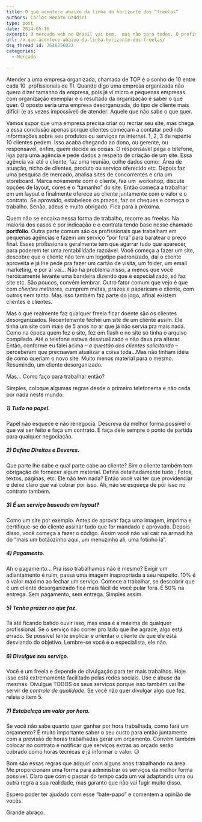 ```yaml
---
title: O que acontece abaixo da linha do horizonte dos “freelas”
authors: Carlos Renato Gaddini
type: post
date: 2014-05-16
excerpt: O mercado web no Brasil vai bem,  mas não para todos. O profissionais autônomos conhecidos como free-lancers ou popularmente “freelas” atendem um nicho de mercado que é ignorado pelas agências de publicidade mas enfrentam cada coisa…
url: /o-que-acontece-abaixo-da-linha-horizonte-dos-freelas/
dsq_thread_id: 2646256022
categories:
  - Mercado

---
```

Atender a uma empresa organizada, chamada de TOP é o sonho de 10 entre cada 10  profissionais de TI. Quando digo uma empresa organizada não quero dizer tamanho da empresa, pois já ví micro e pequenas empresas com organização exemplar e o resultado da organização é saber o que quer. O oposto seria uma empresa desorganizada, do tipo de cliente mais difícil (e as vezes impossível) de atender: Aquele que não sabe o que quer.
  
Vamos supor que uma empresa precisa criar ou recriar seu site, mas chega a essa conclusão apenas porque clientes começam a contatar pedindo informações sobre seu produtos ou serviços na internet. 1, 2, 3 de repente 10 clientes pedem. Isso acaba chegando ao dono, ou gerente, ou responsável, enfim, quem decide as coisas. O responsável pega o telefone, liga para uma agência e pede dados a respeito de criação de um site. Essa agência vai até o cliente, faz uma reunião, colhe dados como:  Área de atuação, nicho de clientes, produto ou serviço oferecido etc. Depois faz uma pesquisa de mercado, analisa sites de concorrentes e cria um storeboard. Marca novamente com o cliente, faz um  workshop, discute opções de layout, cores e o “tamanho” do site. Então começa a trabalhar em um layout e finalmente oferece ao cliente juntamente com o valor e o contrato. Se aprovado, estabelece os prazos, faz os cheques e começa o trabalho. Senão, adeus e muito obrigado. Fica para a próxima.

Quem não se encaixa nessa forma de trabalho, recorre ao freelas. Na maioria dos casos é por indicação e o contrata tendo base nesse chamado **portfólio**. Outra parte comum são os profissionais que trabalham em pequenas agências e fazem um serviço “por fora” para baratear o preço final. Esses profissionais geralmente tem que agarrar tudo que aparecer, para poderem ter uma rentabilidade razoável. Você começa a fazer um site, descobre que o cliente não tem um logotipo padronizado, daí o cliente aproveita e já lhe pede pra fazer um cartão de visita, um folder, um email marketing, e por aí vai&#8230; Não há problema nisso, a menos que você heróicamente levante uma bandeira dizendo que é especializado, só faz site etc. São poucos, convém lembrar. Outro fator comum que vejo é que com _clientes melhores_, cumprem metas, prazos e paparicam o cliente, com outros nem tanto. Mas isso também faz parte do jogo, afinal existem clientes e clientes.

Mas o que realmente faz qualquer freela ficar doente são os clientes desorganizados. Recentemente fechei um site de um cliente assim. Ele tinha um site com mais de 5 anos no ar que já não servia pra mais nada. Como na época quem fez o site, fez em flash e no site só tinha o arquivo compilado. Até o telefone estava desatualizado e não dava pra alterar. Então, conforme eu falei acima &#8211; _a questão dos clientes solicitando_ &#8211; perceberam que precisavam atualizar a coisa toda&#8230;Mas não tinham idéia de como queriam o novo site. Muito menos material para o mesmo. Resumindo, um cliente desorganizado.

Mas&#8230; Como faço para trabalhar então?

Simples, coloque algumas regras desde o primeiro telefonema e não ceda por nada neste mundo:

##### 1) Tudo no papel.

Papel não esquece e não renegocia. Descreva da melhor forma possível o que vai ser feito e faça um contrato. E faça dele sempre o ponto de partida para qualquer negociação.

##### 2) Defina Direitos e Deveres.

Que parte lhe cabe e qual parte cabe ao cliente? Sim o cliente também tem obrigação de fornecer algum material. Defina detalhadamente tudo : Fotos, textos, páginas, etc. Ele não tem nada? Então você vai ter que providenciar e deixe claro que vai cobrar por isso. Ah, não se esqueça de pôr isso no contrato também.

##### 3) É um serviço baseado em layout?

Como um site por exemplo. Antes de aprovar faça uma imagem, imprima e certifique-se do cliente assinar tudo que for mandado e aprovado. Depois disso, você começa a fazer o código. Assim você não vai cair na armadilha do “mais um botãozinho aqui, um menuzinho ali, uma fotinho lá”.

##### 4) Pagamento.

Ah o pagamento… Pra isso trabalhamos não é mesmo? Exigir um adiantamento é ruim, passa uma imagem inapropriada a seu respeito. 10% é o valor máximo ao fechar um serviço. Comece a trabalhar, se descobrir que é um cliente desorganizado fica mais fácil de você pular fora. E 50% na entrega. Sem pagamento, sem entrega. Simples assim.

##### 5) Tenha prazer no que faz.

Tá até ficando batido ouvir isso, mas essa é a máxima de qualquer profissional. Se o serviço não correr pro lado que lhe agrade, algo está errado. Se possível tente explicar e orientar o cliente de que ele está desviando do objetivo. Lembre-se você é o especialista, ele não.

##### 6) Divulgue seu serviço.

Você é um freela e depende de divulgação para ter mais trabalhos. Hoje isso está extremamente facilitado pelas redes sociais. Use e abuse da mesmas. Divulgue TODOS os seus serviços porque isso também vai lhe servir de _controle de qualidade_. Se você não quer divulgar algo que fez, releia o item 5.

##### 7) Estabeleça um valor por hora.

Se você não sabe quanto quer ganhar por hora trabalhada, como fará um orçamento? É muito importante saber o seu custo para então juntamente com a previsão de horas trabalhadas gerar um orçamento. Convém também colocar no contrato e notificar que serviços extras ao orçado serão cobrado como horas técnicas e já informar o valor. 😉

Bom são essas regras que adquirí com alguns anos trabalhando na área. Me proporcionam uma forma para administrar os serviços da melhor forma possível. Claro que com o passar do tempo cada um vai adaptando uma ou outra regra a sua realidade, mas garanto que não vai fugir muito disso.

Espero poder ter ajudado com esse “bate-papo” e comentem a opinião de vocês.

Grande abraço.